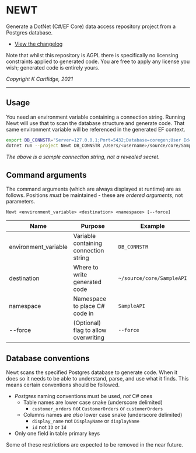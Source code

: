 # NEWT

Generate a DotNet (C#/EF Core) data access repository project from a Postgres database.

- [View the changelog](./CHANGELOG.md)

Note that whilst this repository is AGPL there is specifically no licensing constraints applied to generated code.
You are free to apply any license you wish; generated code is entirely yours.

*Copyright K Cartlidge, 2021*

---

## Usage

You need an environment variable containing a connection string.
Running Newt will use that to scan the database structure and generate code.
That same environment variable will be referenced in the generated EF context.

``` sh
export DB_CONNSTR="Server=127.0.0.1;Port=5432;Database=coregen;User Id=coregen;Password=coregen;"
dotnet run --project Newt DB_CONNSTR /Users/<username>/source/core/SampleAPI SampleAPI.Data --force
```

*The above is a sample connection string, not a revealed secret.*

## Command arguments

The command arguments (which are always displayed at runtime) are as follows.
Positions *must* be maintained - these are *ordered arguments*, not parameters.

```
Newt <environment_variable> <destination> <namespace> [--force]
```

| Name                 | Purpose                               | Example                   |
| -------------------- | ------------------------------------- | ------------------------- |
| environment_variable | Variable containing connection string | `DB_CONNSTR`              |
| destination          | Where to write generated code         | `~/source/core/SampleAPI` |
| namespace            | Namespace to place C# code in         | `SampleAPI`               |
| --force              | (Optional) flag to allow overwriting  | `--force`                 |

## Database conventions

Newt scans the specified Postgres database to generate code.
When it does so it needs to be able to understand, parse, and use what it finds.
This means certain conventions should be followed.

- *Postgres* naming conventions must be used, *not* C# ones
    - Table names are lower case snake (underscore delimited)
        - `customer_orders` not `CustomerOrders` or `customerOrders`
    - Columns names are *also* lower case snake (underscore delimited)
        - `display_name` not `DisplayName` or `displayName`
        - `id` not `ID` or `Id`
- Only one field in table primary keys

Some of these restrictions are expected to be removed in the near future.
